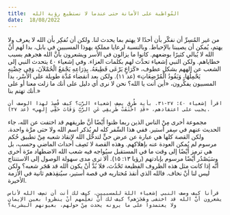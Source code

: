 ```yaml
---
title:  المُواظبة على الأمانة حتى عندما لا نستطيع رؤية الله
date:  18/08/2022
---
```


من غير المُسِرِّ أن نفكّر بأن أحدًا لا يهتم بما يحدث لنا. ولكن أن نُفكِر بأن الله لا يعرف ولا يهتم، يُمكن أن يصيبنا بالإحباط. وبالنسبة لرعايا مملكة يهوذا المسبيين في بابل، بدا لهم أنَّ الله لا يُبالي كثيرًا بوضعهم. كانوا ما يزالون في الأَسر ويشعرون بأنَّ الله هجرهم بسبب خطاياهم. ولكن النبي إشعياء تحدَّث لهم بكلمات العزاء. وفي إشعياء ٤٠ يتحدث النبي إلى الشعب عن إلههم بشكل عطوف، «كَرَاعٍ يَرْعَى قَطِيعَهُ. بِذِرَاعِهِ يَجْمَعُ الْحُمْلاَنَ، وَفِي حِضْنِهِ يَحْمِلُهَا، وَيَقُودُ الْمُرْضِعَاتِ» (عد ١١). ولكن بعد انقضاء مُدَّة طويلة على الأَسْر، بدأ المسبيون يفكِّرون، «أين أنت يا الله؟ نحن لا نرى أي دليل على أنك ما زلت معنا أو على أنك تهتم بنا.»

`اقرأ إشعياء ٤٠: ٢٧-٣١. بأية طُرق يصِف إشعياء الرَّبَ؟ كيف قُصِدَ لهذا الوصف أن يجيب على اعتقادهم، «قَدِ اخْتَفَتْ طَرِيقِي عَنِ الرَّبِّ وَفَاتَ حَقِّي إِلهِي» (عد ٢٧).`

مجموعة أخرى مِنْ الناس الذين ربما ظنوا أَيْضًا أنَّ طريقهم قد اختفت عن الله، جاء الحديث عنهم في سِفر أستير. ففي هذا السِّفر كله لم يُذكر اسم الله ولا حتى مرَّة واحدة. ولكن القصة كلها هي عبارة عن عرض حيٍّ لتدخُّل الله لإنقاذ شعبه مِنْ تطبيق حُكم مرسوم لم يُمكن العودة عنه بإهلاكهم. وهذه القصة لا تَصِف أحداث الماضي وحسب، بل هي ترمز أَيْضًا إلى وقت ما في المستقبل سيُواجه فيه شعب الله الاضطهاد مرّة أخرى وسَيَصْدُر أَيْضًا مرسوم بإبادتهم (رؤيا ١٣: ١٥). ألا ترى مدى سهولة الوصول إلى الاستنتاج أنَّه إذا كانت مثل هذه الظروف الفظيعة تَحْدُث، فلا بُدَّ أنْ يكون الله قد هَجَر شعبه؟ ولكن ليس لنا أنْ نخاف. فالله الذي أنقذ مُختاريه في قصة أستير، سيُنقِذهم ثانية في الأزمة الأخيرة.

`قرأنا كيف وصف النبي إشعياء اللهَ للمسبيين. كيف لك أنت أن تصِف الله لأناس يشعرون أنَّ الله قد اختفى وهَجَرَهم؟ كيف لك أنْ تعلِّمهم أنْ ينظروا بعين الإيمان ولا يعتمدوا على ما يرونه يحدث مِنْ حولهم، بعيونهم البشرية؟`
